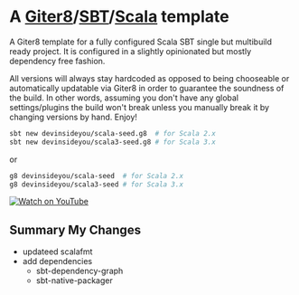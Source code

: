 # A [Giter8][g8]/[SBT][sbt]/[Scala][scala] template

A Giter8 template for a fully configured Scala SBT single but multibuild ready project. It is configured in a slightly opinionated but mostly dependency free fashion.

All versions will always stay hardcoded as opposed to being chooseable or automatically updatable via Giter8 in order to guarantee the soundness of the build. In other words, assuming you don't have any global settings/plugins the build won't break unless you manually break it by changing versions by hand. Enjoy!

```bash
sbt new devinsideyou/scala-seed.g8  # for Scala 2.x
sbt new devinsideyou/scala3-seed.g8 # for Scala 3.x
```

or

```bash
g8 devinsideyou/scala-seed  # for Scala 2.x
g8 devinsideyou/scala3-seed # for Scala 3.x
```

[![Watch on YouTube](resources/thumbnail_youtube.jpg)](https://www.youtube.com/watch?v=nD-p-cEKjHE "Watch on YouTube")

[g8]: http://www.foundweekends.org/giter8/
[sbt]: https://www.scala-sbt.org/
[scala]: https://www.scala-lang.org/

## Summary My Changes

- updateed scalafmt
- add dependencies
  + sbt-dependency-graph
  + sbt-native-packager

